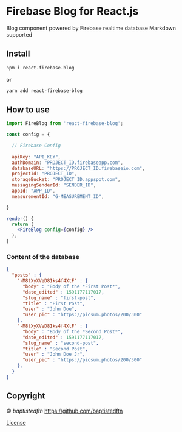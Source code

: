 # Firebase Blog for React.js

Blog component powered by Firebase realtime database
Markdown supported

## Install

```sh
npm i react-firebase-blog
```
or
```sh
yarn add react-firebase-blog
```


## How to use

```jsx
import FireBlog from 'react-firebase-blog';

const config = {

  // Firebase Config
  
  apiKey: "API_KEY",
  authDomain: "PROJECT_ID.firebaseapp.com",
  databaseURL: "https://PROJECT_ID.firebaseio.com",
  projectId: "PROJECT_ID",
  storageBucket: "PROJECT_ID.appspot.com",
  messagingSenderId: "SENDER_ID",
  appId: "APP_ID",
  measurementId: "G-MEASUREMENT_ID",

}

render() {
  return (
    <FireBlog config={config} />   
  );
}
```
### Content of the database
```json
{
  "posts" : {
    "-M8tXyXVeD81ks4f4XtF" : {
      "body" : "Body of the *First Post*",
      "date_edited" : 1591177117017,
      "slug_name" : "first-post",
      "title" : "First Post",
      "user" : "John Doe",
      "user_pic" : "https://picsum.photos/200/300"
    },
    "-M8tXyXVeD81ks4f4XtF" : {
      "body" : "Body of the *Second Post*",
      "date_edited" : 1591177117017,
      "slug_name" : "second-post",
      "title" : "Second Post",
      "user" : "John Doe Jr",
      "user_pic" : "https://picsum.photos/200/300"
    },
  }
}
```

## Copyright
&copy; *baptistedftn* https://github.com/baptistedftn

[License](https://baptistedftn.mit-license.org/ "license")

